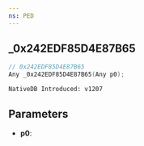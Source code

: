 ```yaml
---
ns: PED
---
```

## _0x242EDF85D4E87B65

```c
// 0x242EDF85D4E87B65
Any _0x242EDF85D4E87B65(Any p0);
```

```
NativeDB Introduced: v1207
```

## Parameters
* **p0**:
